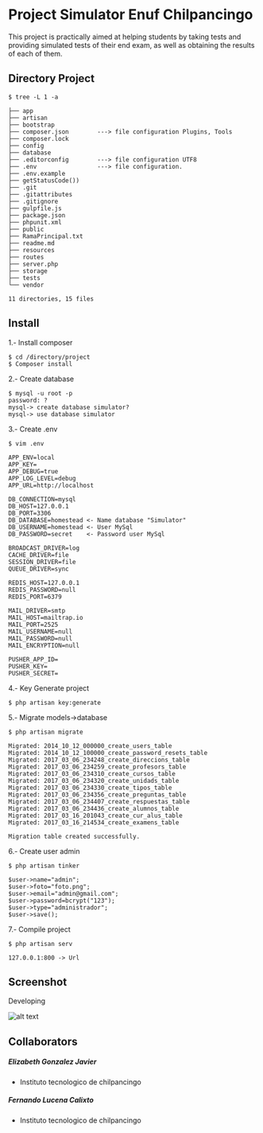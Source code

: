 # Project Simulator Enuf Chilpancingo

This project is practically aimed at helping students by taking tests and providing simulated tests of their end exam, as well as obtaining the results of each of them.

## Directory Project
```
$ tree -L 1 -a

├── app
├── artisan
├── bootstrap
├── composer.json        ---> file configuration Plugins, Tools
├── composer.lock
├── config
├── database
├── .editorconfig        ---> file configuration UTF8 
├── .env                 ---> file configuration.
├── .env.example
├── getStatusCode())
├── .git
├── .gitattributes
├── .gitignore
├── gulpfile.js
├── package.json
├── phpunit.xml
├── public
├── RamaPrincipal.txt
├── readme.md
├── resources
├── routes
├── server.php
├── storage
├── tests
└── vendor

11 directories, 15 files
```

## Install

1.- Install composer
```
$ cd /directory/project
$ Composer install
```
2.- Create database
```
$ mysql -u root -p
password: ?
mysql-> create database simulator? 
mysql-> use database simulator
```
3.- Create .env
```
$ vim .env

APP_ENV=local
APP_KEY=
APP_DEBUG=true
APP_LOG_LEVEL=debug
APP_URL=http://localhost

DB_CONNECTION=mysql
DB_HOST=127.0.0.1
DB_PORT=3306
DB_DATABASE=homestead <- Name database "Simulator"
DB_USERNAME=homestead <- User MySql
DB_PASSWORD=secret    <- Password user MySql

BROADCAST_DRIVER=log
CACHE_DRIVER=file
SESSION_DRIVER=file
QUEUE_DRIVER=sync

REDIS_HOST=127.0.0.1
REDIS_PASSWORD=null
REDIS_PORT=6379

MAIL_DRIVER=smtp
MAIL_HOST=mailtrap.io
MAIL_PORT=2525
MAIL_USERNAME=null
MAIL_PASSWORD=null
MAIL_ENCRYPTION=null

PUSHER_APP_ID=
PUSHER_KEY=
PUSHER_SECRET=
```
4.- Key Generate project
```
$ php artisan key:generate
```
5.- Migrate models->database
```
$ php artisan migrate
                                                                        
Migrated: 2014_10_12_000000_create_users_table                                                                           
Migrated: 2014_10_12_100000_create_password_resets_table                                                                 
Migrated: 2017_03_06_234248_create_direccions_table                                                                      
Migrated: 2017_03_06_234259_create_profesors_table                                                                       
Migrated: 2017_03_06_234310_create_cursos_table                                                                          
Migrated: 2017_03_06_234320_create_unidads_table                                                                         
Migrated: 2017_03_06_234330_create_tipos_table                                                                           
Migrated: 2017_03_06_234356_create_preguntas_table                                                                       
Migrated: 2017_03_06_234407_create_respuestas_table                                                                      
Migrated: 2017_03_06_234436_create_alumnos_table                                                                         
Migrated: 2017_03_16_201043_create_cur_alus_table                                                                        
Migrated: 2017_03_16_214534_create_examens_table

Migration table created successfully.
```
6.- Create user admin
```
$ php artisan tinker

$user->name="admin";
$user->foto="foto.png";
$user->email="admin@gmail.com";
$user->password=bcrypt("123");
$user->type="administrador";
$user->save();
```
7.- Compile project
```
$ php artisan serv

127.0.0.1:800 -> Url
```

## Screenshot

Developing

![alt text](https://cdn2.tnwcdn.com/wp-content/blogs.dir/1/files/2015/10/designer-developer-1200x616.jpg)

## Collaborators
##### Elizabeth Gonzalez Javier
* Instituto tecnologico de chilpancingo
##### Fernando Lucena Calixto
* Instituto tecnologico de chilpancingo
